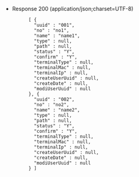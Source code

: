 + Response 200 (application/json;charset=UTF-8)

			[ {
			  "uuid" : "001",
			  "no" : "no1",
			  "name" : "name1",
			  "type" : null,
			  "path" : null,
			  "status" : "Y",
			  "confirm" : "Y",
			  "terminalType" : null,
			  "terminalMac" : null,
			  "terminalIp" : null,
			  "createUserUuid" : null,
			  "createDate" : null,
			  "modiUserUuid" : null
			}, {
			  "uuid" : "002",
			  "no" : "no2",
			  "name" : "name2",
			  "type" : null,
			  "path" : null,
			  "status" : "Y",
			  "confirm" : "Y",
			  "terminalType" : null,
			  "terminalMac" : null,
			  "terminalIp" : null,
			  "createUserUuid" : null,
			  "createDate" : null,
			  "modiUserUuid" : null
			} ]